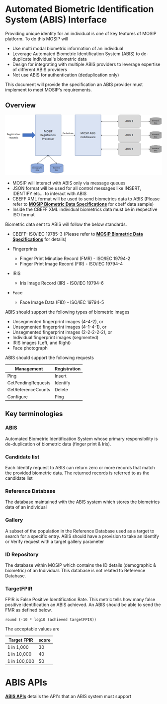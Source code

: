 # Automated Biometric Identification System (ABIS) Interface

Providing unique identity for an individual is one of key features of MOSIP platform. To do this MOSIP will 

- Use multi modal biometric information of an individual
- Leverage Automated Biometric Identification System (ABIS) to de-duplicate Individual's biometric data
- Design for integrating with multiple ABIS providers to leverage expertise of different ABIS providers
- Not use ABIS for authentication (deduplication only)

This document will provide the specification an ABIS provider must implement to meet MOSIP's requirements.

## Overview
![](_images/arch_diagrams/ABIS_middleware.png)

- MOSIP will interact with ABIS only via message queues
- JSON format will be used for all control messages like INSERT, IDENTIFY etc... to interact with ABIS
- CBEFF XML format will be used to send biometrics data to ABIS
  (Please refer to [**MOSIP Biometric Data Specifications**](MOSIP-Biometric-Data-Specifications) for cbeff data sample)
- Inside the CBEFF XML individual biometrics data must be in respective ISO format

Biometric data sent to ABIS will follow the below standards.

- CBEFF: ISO/IEC 19785-3 (Please refer to [**MOSIP Biometric Data Specifications**](MOSIP-Biometric-Data-Specifications) for 
  details)
- Fingerprints
  * Finger Print Minutiae Record (FMR) - ISO/IEC 19794-2
  * Finger Print Image Record (FIR) - ISO/IEC 19794-4

- IRIS
  * Iris Image Record (IIR) - ISO/IEC 19794-6

- Face
  * Face Image Data (FID) - ISO/IEC 19794-5

ABIS should support the following types of biometric images
- Unsegmented fingerprint images (4-4-2), or 
- Unsegmented fingerprint images (4-1-4-1), or
- Unsegmented fingerprint images (2-2-2-2-2), or 
- Individual fingerprint images (segmented)
- IRIS images (Left, and Right)
- Face photograph


ABIS should support the following requests

Management | Registration
-----------|-------------
Ping   | Insert
GetPendingRequests      | Identify
GetReferenceCounts      | Delete
Configure| Ping



## Key terminologies
### ABIS
Automated Biometric Identification System whose primary responsibility is de-duplication of biometric data (finger print & Iris).

### Candidate list
Each Identify request to ABIS can return zero or more records that match the provided biometric data. The returned records is referred to as the candidate list

### Reference Database
The database maintained with the ABIS system which stores the biometrics data of an individual

### Gallery
A subset of the population in the Reference Database used as a target to search for a specific entry. ABIS should have a provision to take an Identify or Verify request with a target gallery parameter

### ID Repository
The database within MOSIP which contains the ID details (demographic & biometric) of an Individual. This database is not related to Reference Database.

### TargetFPIR
FPIR is False Positive Identification Rate. This metric tells how many false positive identification an ABIS achieved. An ABIS should be able to send the FMR as defined below.
```
round (-10 * log10 (achieved targetFPIR))
```

The acceptable values are

Target FPIR | score
------------------------|------
1 in 1,000              | 30
1 in 10,000             | 40
1 in 100,000            | 50


# ABIS APIs

[**ABIS APIs**](ABIS-APIs) details the API's that an ABIS system must support